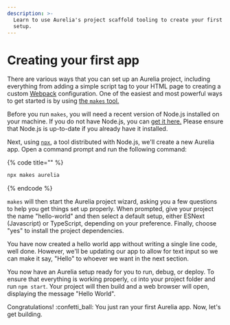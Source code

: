 ```yaml
---
description: >-
  Learn to use Aurelia's project scaffold tooling to create your first project
  setup.
---
```


# Creating your first app

There are various ways that you can set up an Aurelia project, including everything from adding a simple script tag to your HTML page to creating a custom [Webpack](https://github.com/aurelia/aurelia/tree/master/packages-tooling/webpack-plugin) configuration. One of the easiest and most powerful ways to get started is by using [the `makes` tool.](https://github.com/aurelia/new)

Before you run `makes`, you will need a recent version of Node.js installed on your machine. If you do not have Node.js, you can [get it here.](https://nodejs.org/en/) Please ensure that Node.js is up-to-date if you already have it installed.

Next, using [`npx`](https://medium.com/@maybekatz/introducing-npx-an-npm-package-runner-55f7d4bd282b), a tool distributed with Node.js, we'll create a new Aurelia app. Open a command prompt and run the following command:

{% code title="" %}
```bash
npx makes aurelia
```
{% endcode %}

`makes` will then start the Aurelia project wizard, asking you a few questions to help you get things set up properly. When prompted, give your project the name "hello-world" and then select a default setup, either ESNext (Javascript) or TypeScript, depending on your preference. Finally, choose "yes" to install the project dependencies.

You have now created a hello world app without writing a single line code, well done. However, we'll be updating our app to allow for text input so we can make it say, "Hello" to whoever we want in the next section.

You now have an Aurelia setup ready for you to run, debug, or deploy. To ensure that everything is working properly, `cd` into your project folder and run `npm start`. Your project will then build and a web browser will open, displaying the message "Hello World".

Congratulations! :confetti\_ball: You just ran your first Aurelia app. Now, let's get building.
